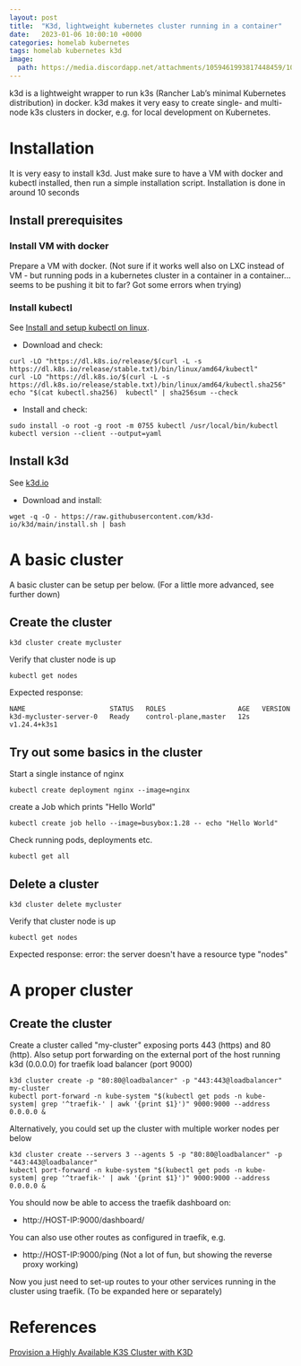 ```yaml
---
layout: post
title:  "K3d, lightweight kubernetes cluster running in a container"
date:   2023-01-06 10:00:10 +0000
categories: homelab kubernetes
tags: homelab kubernetes k3d
image:
  path: https://media.discordapp.net/attachments/1059461993817448459/1060871516931235930/Fredrik999_a_big_old_wooden_ship_steering_wheel._focus_on_the_s_5797a714-a166-4809-978a-55558182f9b7.png
---
```

k3d is a lightweight wrapper to run k3s (Rancher Lab’s minimal Kubernetes distribution) in docker. k3d makes it very easy to create single- and multi-node k3s clusters in docker, e.g. for local development on Kubernetes.

# Installation
It is very easy to install k3d. Just make sure to have a VM with docker and kubectl installed, then run a simple installation script. Installation is done in around 10 seconds
## Install prerequisites
### Install VM with docker
Prepare a VM with docker. (Not sure if it works well also on LXC instead of VM - but running pods in a kubernetes cluster in a container in a container... seems to be pushing it bit to far? Got some errors when trying)

### Install kubectl
See [Install and setup kubectl on linux](https://kubernetes.io/docs/tasks/tools/install-kubectl-linux/).
* Download and check:
```shell
curl -LO "https://dl.k8s.io/release/$(curl -L -s https://dl.k8s.io/release/stable.txt)/bin/linux/amd64/kubectl"
curl -LO "https://dl.k8s.io/$(curl -L -s https://dl.k8s.io/release/stable.txt)/bin/linux/amd64/kubectl.sha256"
echo "$(cat kubectl.sha256)  kubectl" | sha256sum --check
```
* Install and check:
```shell
sudo install -o root -g root -m 0755 kubectl /usr/local/bin/kubectl
kubectl version --client --output=yaml    
```

## Install k3d
See [k3d.io](https://k3d.io/)
* Download and install:
```shell
wget -q -O - https://raw.githubusercontent.com/k3d-io/k3d/main/install.sh | bash
```

# A basic cluster
A basic cluster can be setup per below. (For a little more advanced, see further down)
## Create the cluster
```shell
k3d cluster create mycluster
```
Verify that cluster node is up
```shell
kubectl get nodes
```
Expected response:
```
NAME                     STATUS   ROLES                  AGE   VERSION
k3d-mycluster-server-0   Ready    control-plane,master   12s   v1.24.4+k3s1
```

## Try out some basics in the cluster
Start a single instance of nginx
```shell
kubectl create deployment nginx --image=nginx
```
create a Job which prints "Hello World"
```shell
kubectl create job hello --image=busybox:1.28 -- echo "Hello World"
```
Check running pods, deployments etc.
```shell
kubectl get all
```

## Delete a cluster
```shell
k3d cluster delete mycluster
```
Verify that cluster node is up
```shell
kubectl get nodes
```
Expected response: error: the server doesn't have a resource type "nodes"

# A proper cluster
## Create the cluster
Create a cluster called "my-cluster" exposing ports 443 (https) and 80 (http). Also setup port forwarding on the external port of the host running k3d (0.0.0.0) for traefik load balancer (port 9000)
```shell
k3d cluster create -p "80:80@loadbalancer" -p "443:443@loadbalancer" my-cluster
kubectl port-forward -n kube-system "$(kubectl get pods -n kube-system| grep '^traefik-' | awk '{print $1}')" 9000:9000 --address 0.0.0.0 &
```
Alternatively, you could set up the cluster with multiple worker nodes per below
```shell
k3d cluster create --servers 3 --agents 5 -p "80:80@loadbalancer" -p "443:443@loadbalancer"
kubectl port-forward -n kube-system "$(kubectl get pods -n kube-system| grep '^traefik-' | awk '{print $1}')" 9000:9000 --address 0.0.0.0 &
```

You should now be able to access the traefik dashboard on:
* http://HOST-IP:9000/dashboard/

You can also use other routes as configured in traefik, e.g.
* http://HOST-IP:9000/ping (Not a lot of fun, but showing the reverse proxy working)

Now you just need to set-up routes to your other services running in the cluster using traefik. (To be expanded here or separately)




# References
[Provision a Highly Available K3S Cluster with K3D](https://akyriako.medium.com/provision-a-high-availability-k3s-cluster-with-k3d-a7519f476c9c)